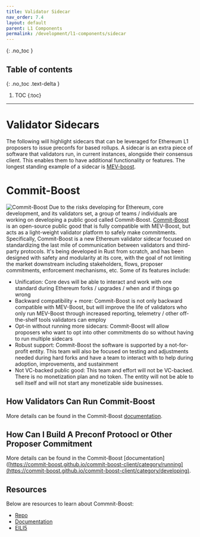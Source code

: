 ```yaml
---
title: Validator Sidecar
nav_order: 7.4
layout: default
parent: L1 Components
permalink: /development/l1-components/sidecar
---
```


{: .no_toc }

## Table of contents
{: .no_toc .text-delta }

1. TOC
{:toc}

---
# Validator Sidecars
The following will highlight sidecars that can be leveraged for Ethereum L1 proposers to issue preconfs for based rollups. A sidecar is an extra piece of software that validators run, in current instances, alongside their consensus client. This enables them to have additional functionality or features. The longest standing example of a sidecar is [MEV-boost]( https://github.com/flashbots/mev-boost).

# Commit-Boost
![Commit-Boost](/website/assets/images/Commit-Boost-Logo.png)
Due to the risks developing for Ethereum, core development, and its validators set, a group of teams / individuals are working on developing a public good called Commit-Boost. [Commit-Boost](https://x.com/Commit_Boost) is an open-source public good that is fully compatible with MEV-Boost, but acts as a light-weight validator platform to safely make commitments. Specifically, Commit-Boost is a new Ethereum validator sidecar focused on standardizing the last mile of communication between validators and third-party protocols. It's being developed in Rust from scratch, and has been designed with safety and modularity at its core, with the goal of not limiting the market downstream including stakeholders, flows, proposer commitments, enforcement mechanisms, etc. Some of its features include:

- Unification: Core devs will be able to interact and work with one standard during Ethereum forks / upgrades / when and if things go wrong
- Backward compatibility + more: Commit-Boost is not only backward compatible with MEV-Boost, but will improve the life of validators who only run MEV-Boost through increased reporting, telemetry / other off-the-shelf tools validators can employ
- Opt-in without running more sidecars: Commit-Boost will allow proposers who want to opt into other commitments do so without having to run multiple sidecars
- Robust support: Commit-Boost the software is supported by a not-for-profit entity. This team will also be focused on testing and adjustments needed during hard forks and have a team to interact with to help during adoption, improvements, and sustainment
- Not VC-backed public good: This team and effort will not be VC-backed. There is no monetization plan and no token. The entity will not be able to sell itself and will not start any monetizable side businesses. 

## How Validators Can Run Commit-Boost
More details can be found in the Commit-Boost [documentation](https://commit-boost.github.io/commit-boost-client/category/running).

## How Can I Build A Preconf Protoocl or Other Proposer Commitment
More details can be found in the Commit-Boost [documentation]([https://commit-boost.github.io/commit-boost-client/category/running](https://commit-boost.github.io/commit-boost-client/category/developing).

## Resources
Below are resources to learn about Commnit-Boost:
- [Repo](https://github.com/Commit-Boost/commit-boost-client)
- [Documentation](https://commit-boost.github.io/commit-boost-client/)
- [EILI5](https://x.com/Commit_Boost/status/1838943197172510956)
